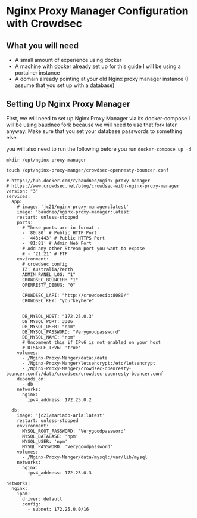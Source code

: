 
# Nginx Proxy Manager Configuration with Crowdsec

## What you will need
- A small amount of experience using docker
- A machine with docker already set up for this guide I will be using a portainer instance
- A domain already pointing at your old Nginx proxy manager instance (I assume that you set up with a database)

## Setting Up Nginx Proxy Manager

First, we will need to set up Nginx Proxy Manager via its docker-compose I will be using baudneo fork because we will need to use that fork later anyway. Make sure that you set your database passwords to something else.

you will also need to run the following before you run `docker-compose up -d`

```
mkdir /opt/nginx-proxy-manager
```

```
touch /opt/nginx-proxy-manger/crowdsec-openresty-bouncer.conf
```

```
# https://hub.docker.com/r/baudneo/nginx-proxy-manager
# https://www.crowdsec.net/blog/crowdsec-with-nginx-proxy-manager
version: "3"
services:
  app:
    # image: 'jc21/nginx-proxy-manager:latest'
    image: 'baudneo/nginx-proxy-manager:latest'
    restart: unless-stopped
    ports:
      # These ports are in format :
      - '80:80' # Public HTTP Port
      - '443:443' # Public HTTPS Port
      - '81:81' # Admin Web Port
      # Add any other Stream port you want to expose
      # - '21:21' # FTP
    environment:
      # crowdsec config
      TZ: Australia/Perth
      ADMIN_PANEL_LOG: "1"
      CROWDSEC_BOUNCER: "1"
      OPENRESTY_DEBUG: "0"

      CROWDSEC_LAPI: "http://crowdsecip:8080/"
      CROWDSEC_KEY: "yourkeyhere"
      
    
      DB_MYSQL_HOST: "172.25.0.3"
      DB_MYSQL_PORT: 3306
      DB_MYSQL_USER: "npm"
      DB_MYSQL_PASSWORD: "Verygoodpassword"
      DB_MYSQL_NAME: "npm"
      # Uncomment this if IPv6 is not enabled on your host
      # DISABLE_IPV6: 'true'
    volumes:
      - /Nginx-Proxy-Manger/data:/data
      - /Nginx-Proxy-Manger/letsencrypt:/etc/letsencrypt
      - /Nginx-Proxy-Manger/crowdsec-openresty-bouncer.conf:/data/crowdsec/crowdsec-openresty-bouncer.conf
    depends_on:
      - db
    networks:
      nginx:
        ipv4_address: 172.25.0.2

  db:
    image: 'jc21/mariadb-aria:latest'
    restart: unless-stopped
    environment:
      MYSQL_ROOT_PASSWORD: 'Verygoodpassword'
      MYSQL_DATABASE: 'npm'
      MYSQL_USER: 'npm'
      MYSQL_PASSWORD: 'Verygoodpassword'
    volumes:
      - /Nginx-Proxy-Manger/data/mysql:/var/lib/mysql
    networks:
      nginx:
        ipv4_address: 172.25.0.3

networks:
  nginx:
    ipam:
      driver: default
      config:
        - subnet: 172.25.0.0/16
```

```
```
